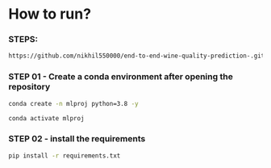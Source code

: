 # How to run?
### STEPS:
```bash
https://github.com/nikhil550000/end-to-end-wine-quality-prediction-.git
```

###  STEP 01 - Create a conda environment after opening the repository

```bash
conda create -n mlproj python=3.8 -y
```

```bash
conda activate mlproj
```

### STEP 02 - install the requirements

```bash
pip install -r requirements.txt
```




